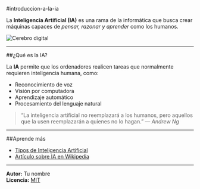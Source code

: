 #introduccion-a-la-ia

La **Inteligencia Artificial (IA)** es una rama de la informática que busca crear máquinas capaces de *pensar, razonar y aprender* como los humanos.

![Cerebro digital](https://upload.wikimedia.org/wikipedia/commons/1/17/Artificial_intelligence_brain.png)

---

##¿Qué es la IA?

La **IA** permite que los ordenadores realicen tareas que normalmente requieren inteligencia humana, como:
- Reconocimiento de voz
- Visión por computadora
- Aprendizaje automático
- Procesamiento del lenguaje natural

> “La inteligencia artificial no reemplazará a los humanos, pero aquellos que la usen reemplazarán a quienes no lo hagan.” — *Andrew Ng*

---

##Aprende más

- [Tipos de Inteligencia Artificial](tipos-de-ia.md)
- [Artículo sobre IA en Wikipedia](https://es.wikipedia.org/wiki/Inteligencia_artificial)

---
**Autor:** Tu nombre  
**Licencia:** [MIT](https://opensource.org/licenses/MIT)
